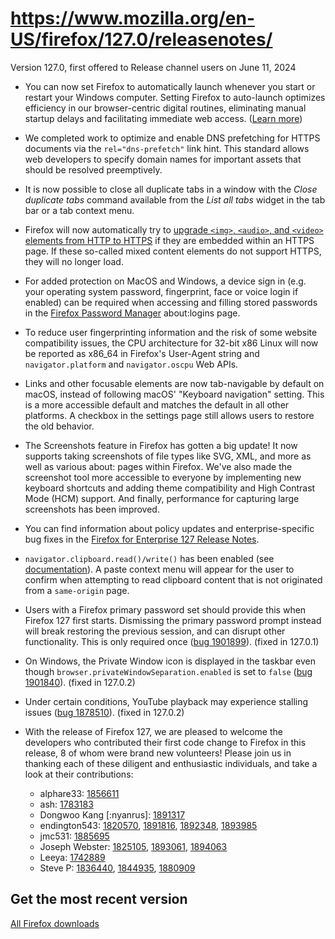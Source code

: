 # https://www.mozilla.org/en-US/firefox/127.0/releasenotes/

Version 127.0, first offered to Release channel users on June 11, 2024

*   You can now set Firefox to automatically launch whenever you start or restart your Windows computer. Setting Firefox to auto-launch optimizes efficiency in our browser-centric digital routines, eliminating manual startup delays and facilitating immediate web access. ([Learn more](https://support.mozilla.org/kb/open-firefox-automatically-when-you-start-computer))
    
*   We completed work to optimize and enable DNS prefetching for HTTPS documents via the `rel="dns-prefetch"` link hint. This standard allows web developers to specify domain names for important assets that should be resolved preemptively.
    
*   It is now possible to close all duplicate tabs in a window with the _Close duplicate tabs_ command available from the _List all tabs_ widget in the tab bar or a tab context menu.
    
*   Firefox will now automatically try to [upgrade `<img>`, `<audio>`, and `<video>` elements from HTTP to HTTPS](https://blog.mozilla.org/security/2024/06/05/firefox-will-upgrade-more-mixed-content-in-version-127/) if they are embedded within an HTTPS page. If these so-called mixed content elements do not support HTTPS, they will no longer load.
    
*   For added protection on MacOS and Windows, a device sign in (e.g. your operating system password, fingerprint, face or voice login if enabled) can be required when accessing and filling stored passwords in the [Firefox Password Manager](https://support.mozilla.org/kb/password-manager-remember-delete-edit-logins) about:logins page.
    

*   To reduce user fingerprinting information and the risk of some website compatibility issues, the CPU architecture for 32-bit x86 Linux will now be reported as x86\_64 in Firefox's User-Agent string and `navigator.platform` and `navigator.oscpu` Web APIs.
    
*   Links and other focusable elements are now tab-navigable by default on macOS, instead of following macOS' "Keyboard navigation" setting. This is a more accessible default and matches the default in all other platforms. A checkbox in the settings page still allows users to restore the old behavior.
    
*   The Screenshots feature in Firefox has gotten a big update! It now supports taking screenshots of file types like SVG, XML, and more as well as various about: pages within Firefox. We've also made the screenshot tool more accessible to everyone by implementing new keyboard shortcuts and adding theme compatibility and High Contrast Mode (HCM) support. And finally, performance for capturing large screenshots has been improved.
    

*   You can find information about policy updates and enterprise-specific bug fixes in the [Firefox for Enterprise 127 Release Notes](https://support.mozilla.org/kb/firefox-enterprise-127-release-notes).
    

*   `navigator.clipboard.read()/write()` has been enabled (see [documentation](https://developer.mozilla.org/docs/Web/API/Clipboard_API)). A paste context menu will appear for the user to confirm when attempting to read clipboard content that is not originated from a `same-origin` page.
    

*   Users with a Firefox primary password set should provide this when Firefox 127 first starts. Dismissing the primary password prompt instead will break restoring the previous session, and can disrupt other functionality. This is only required once ([bug 1901899](https://bugzilla.mozilla.org/show_bug.cgi?id=1901899)). (fixed in 127.0.1)
    
*   On Windows, the Private Window icon is displayed in the taskbar even though `browser.privateWindowSeparation.enabled` is set to `false` ([bug 1901840](https://bugzilla.mozilla.org/1901840)). (fixed in 127.0.2)
    
*   Under certain conditions, YouTube playback may experience stalling issues ([bug 1878510](https://bugzilla.mozilla.org/1878510)). (fixed in 127.0.2)
    

*   With the release of Firefox 127, we are pleased to welcome the developers who contributed their first code change to Firefox in this release, 8 of whom were brand new volunteers! Please join us in thanking each of these diligent and enthusiastic individuals, and take a look at their contributions:
    
    *   alphare33: [1856611](https://bugzilla.mozilla.org/1856611)
    *   ash: [1783183](https://bugzilla.mozilla.org/1783183)
    *   Dongwoo Kang \[:nyanrus\]: [1891317](https://bugzilla.mozilla.org/1891317)
    *   endington543: [1820570](https://bugzilla.mozilla.org/1820570), [1891816](https://bugzilla.mozilla.org/1891816), [1892348](https://bugzilla.mozilla.org/1892348), [1893985](https://bugzilla.mozilla.org/1893985)
    *   jmc531: [1885695](https://bugzilla.mozilla.org/1885695)
    *   Joseph Webster: [1825105](https://bugzilla.mozilla.org/1825105), [1893061](https://bugzilla.mozilla.org/1893061), [1894063](https://bugzilla.mozilla.org/1894063)
    *   Leeya: [1742889](https://bugzilla.mozilla.org/1742889)
    *   Steve P: [1836440](https://bugzilla.mozilla.org/1836440), [1844935](https://bugzilla.mozilla.org/1844935), [1880909](https://bugzilla.mozilla.org/1880909)
    

## Get the most recent version

[All Firefox downloads](https://www.mozilla.org/en-US/download/all/desktop-release/)